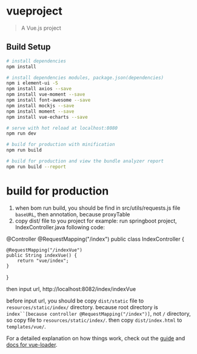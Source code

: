 # vueproject

> A Vue.js project

## Build Setup

``` bash
# install dependencies
npm install

# install dependencies modules, package.json(dependencies)
npm i element-ui -S
npm install axios --save
npm install vue-moment --save
npm install font-awesome --save
npm install mockjs --save
npm install moment --save
npm install vue-echarts --save

# serve with hot reload at localhost:8080
npm run dev

# build for production with minification
npm run build

# build for production and view the bundle analyzer report
npm run build --report
```

# build for production
1. when bom run build, you should be find in src/utils/requests.js file `baseURL`, then annotation, because proxyTable
2. copy dist/ file to you project
for example: run springboot project,
IndexController.java following code:

@Controller
@RequestMapping("/index")
public class IndexController {

    @RequestMapping("/indexVue")
    public String indexVue() {
        return "vue/index";
    }
}

then input url, http://localhost:8082/index/indexVue

before input url, you should be copy `dist/static` file to `resources/static/index/` directory.
because root directory is `index``[because controller @RequestMapping("/index")]`,
not `/` directory, so copy file to `resources/static/index/`.
then copy `dist/index.html` to `templates/vue/`.

For a detailed explanation on how things work, check out the [guide](http://vuejs-templates.github.io/webpack/) and [docs for vue-loader](http://vuejs.github.io/vue-loader).
